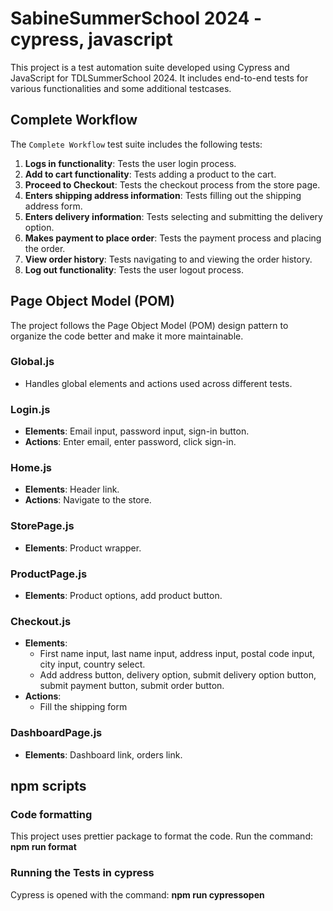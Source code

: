 # SabineSummerSchool 2024 - cypress, javascript

This project is a test automation suite developed using Cypress and JavaScript for TDLSummerSchool 2024. It includes end-to-end tests for various functionalities and some additional testcases.

## Complete Workflow

The `Complete Workflow` test suite includes the following tests:

1. **Logs in functionality**: Tests the user login process.
2. **Add to cart functionality**: Tests adding a product to the cart.
3. **Proceed to Checkout**: Tests the checkout process from the store page.
4. **Enters shipping address information**: Tests filling out the shipping address form.
5. **Enters delivery information**: Tests selecting and submitting the delivery option.
6. **Makes payment to place order**: Tests the payment process and placing the order.
7. **View order history**: Tests navigating to and viewing the order history.
8. **Log out functionality**: Tests the user logout process.

## Page Object Model (POM)

The project follows the Page Object Model (POM) design pattern to organize the code better and make it more maintainable.

### Global.js

- Handles global elements and actions used across different tests.

### Login.js

- **Elements**: Email input, password input, sign-in button.
- **Actions**: Enter email, enter password, click sign-in.

### Home.js

- **Elements**: Header link.
- **Actions**: Navigate to the store.

### StorePage.js

- **Elements**: Product wrapper.

### ProductPage.js

- **Elements**: Product options, add product button.

### Checkout.js

- **Elements**:
  - First name input, last name input, address input, postal code input, city input, country select.
  - Add address button, delivery option, submit delivery option button, submit payment button, submit order button.
- **Actions**:
  - Fill the shipping form

### DashboardPage.js

- **Elements**: Dashboard link, orders link.

## npm scripts

### Code formatting

This project uses prettier package to format the code. Run the command: **npm run format**

### Running the Tests in cypress

Cypress is opened with the command: **npm run cypressopen**
